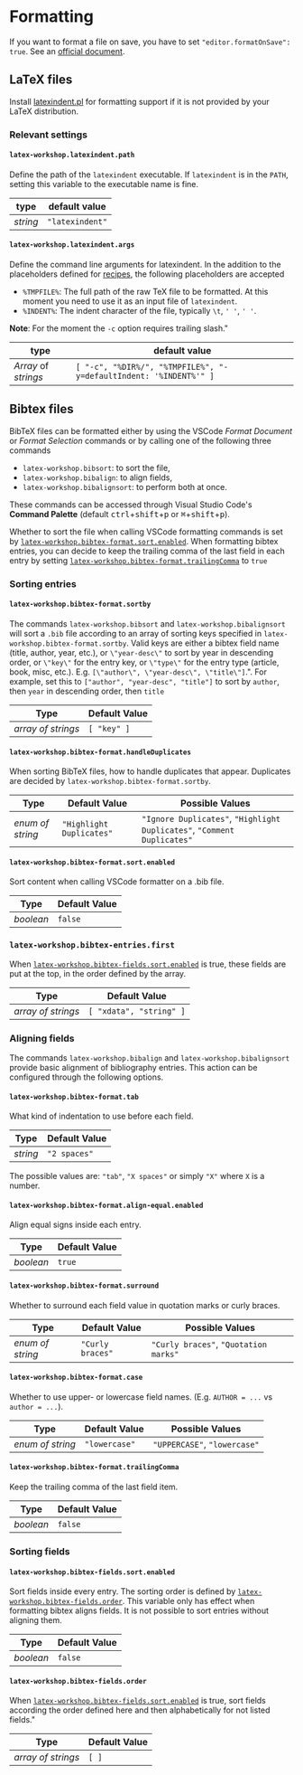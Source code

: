 # Formatting

If you want to format a file on save, you have to set `"editor.formatOnSave": true`. See an [official document](https://code.visualstudio.com/docs/getstarted/settings).

## LaTeX files

Install [latexindent.pl](https://github.com/cmhughes/latexindent.pl) for formatting support if it is not provided by your LaTeX distribution.

### Relevant settings

#### `latex-workshop.latexindent.path`

Define the path of the `latexindent` executable. If `latexindent` is in the `PATH`, setting this variable to the executable name is fine.

| type     | default value   |
| -------- | --------------- |
| _string_ | `"latexindent"` |

#### `latex-workshop.latexindent.args`

Define the command line arguments for latexindent. In the addition to the placeholders defined for [recipes](Compile#placeholders), the following placeholders are accepted

- `%TMPFILE%`: The full path of the raw TeX file to be formatted. At this moment you need to use it as an input file of `latexindent`.
- `%INDENT%`: The indent character of the file, typically `\t`, `' '`, `' '`.

**Note**: For the moment the `-c` option requires trailing slash."

| type                 | default value                                                     |
| -------------------- | ----------------------------------------------------------------- |
| _Array_ of _strings_ | `[ "-c", "%DIR%/", "%TMPFILE%", "-y=defaultIndent: '%INDENT%'" ]` |

## Bibtex files

BibTeX files can be formatted either by using the VSCode _Format Document_ or _Format Selection_ commands or by calling one of the following three commands

- `latex-workshop.bibsort`: to sort the file,
- `latex-workshop.bibalign`: to align fields,
- `latex-workshop.bibalignsort`: to perform both at once.

These commands can be accessed through Visual Studio Code's **Command Palette** (default <kbd>ctrl</kbd>+<kbd>shift</kbd>+<kbd>p</kbd> or <kbd>⌘</kbd>+<kbd>shift</kbd>+<kbd>p</kbd>).

Whether to sort the file when calling VSCode formatting commands is set by [`latex-workshop.bibtex-format.sort.enabled`](#latex-workshopbibtex-formatsortenabled). When formatting bibtex entries, you can decide to keep the trailing comma of the last field in each entry by setting [`latex-workshop.bibtex-format.trailingComma`](#latex-workshopbibtex-formattrailingcomma) to `true`

### Sorting entries

#### `latex-workshop.bibtex-format.sortby`

The commands `latex-workshop.bibsort` and `latex-workshop.bibalignsort` will sort a `.bib` file according to an array of sorting keys specified in `latex-workshop.bibtex-format.sortby`. Valid keys are either a bibtex field name (title, author, year, etc.), or `\"year-desc\"` to sort by year in descending order, or `\"key\"` for the entry key, or `\"type\"` for the entry type (article, book, misc, etc.). E.g. `[\"author\", \"year-desc\", \"title\"]`.". For example, set this to `["author", "year-desc", "title"]` to sort by `author`, then `year` in descending order, then `title`

|        Type        | Default Value |
| ------------------ | ------------- |
| _array of strings_ | `[ "key" ]`   |

#### `latex-workshop.bibtex-format.handleDuplicates`

When sorting BibTeX files, how to handle duplicates that appear. Duplicates are decided by `latex-workshop.bibtex-format.sortby`.

|        Type       |      Default Value       | Possible Values    |
| ----------------- | ------------------------ | ------------- |
| _enum of string_  | `"Highlight Duplicates"` | `"Ignore Duplicates"`, `"Highlight Duplicates"`, `"Comment Duplicates"` |

#### `latex-workshop.bibtex-format.sort.enabled`

Sort content when calling VSCode formatter on a .bib file.

|        Type        | Default Value |
| ------------------ | ------------- |
| _boolean_          | `false`       |

### `latex-workshop.bibtex-entries.first`

When [`latex-workshop.bibtex-fields.sort.enabled`](#latex-workshopbibtex-formatsortenabled) is true, these fields are put at the top, in the order defined by the array.

|        Type        | Default Value             |
| ------------------ | ------------------------- |
| _array of strings_ | `[ "xdata", "string" ]`   |

### Aligning fields

The commands `latex-workshop.bibalign` and `latex-workshop.bibalignsort` provide basic alignment of bibliography entries. This action can be configured through the following options.

#### `latex-workshop.bibtex-format.tab`

What kind of indentation to use before each field.

|       Type       | Default Value |
| ---------------- | ------------- |
| _string_         | `"2 spaces"`  |

The possible values are: `"tab"`, `"X spaces"` or simply `"X"` where `X` is a number.

#### `latex-workshop.bibtex-format.align-equal.enabled`

Align equal signs inside each entry.

|        Type        | Default Value |
| ------------------ | ------------- |
| _boolean_          | `true`        |

#### `latex-workshop.bibtex-format.surround`

Whether to surround each field value in quotation marks or curly braces.

|       Type       |   Default Value  |           Possible Values             |
| ---------------- | ---------------- | ------------------------------------- |
| _enum of string_ | `"Curly braces"` | `"Curly braces"`, `"Quotation marks"` |

#### `latex-workshop.bibtex-format.case`

Whether to use upper- or lowercase field names. (E.g. `AUTHOR = ...` vs `author = ...`).

|       Type       | Default Value |       Possible Values        |
| ---------------- | ------------- | ---------------------------- |
| _enum of string_ | `"lowercase"` | `"UPPERCASE"`, `"lowercase"` |

#### `latex-workshop.bibtex-format.trailingComma`

Keep the trailing comma of the last field item.

|        Type        | Default Value |
| ------------------ | ------------- |
| _boolean_          | `false`       |

### Sorting fields

#### `latex-workshop.bibtex-fields.sort.enabled`

Sort fields inside every entry. The sorting order is defined by [`latex-workshop.bibtex-fields.order`](#latex-workshopbibtex-fieldsorder). This variable only has effect when formatting bibtex aligns fields. It is not possible to sort entries without aligning them.

|        Type        | Default Value |
| ------------------ | ------------- |
| _boolean_          | `false`       |

#### `latex-workshop.bibtex-fields.order`

When [`latex-workshop.bibtex-fields.sort.enabled`](#latex-workshopbibtex-fieldssortenabled) is true, sort fields according the order defined here and then alphabetically for not listed fields."

|        Type        | Default Value |
| ------------------ | ------------- |
| _array of strings_ | `[ ]`         |
